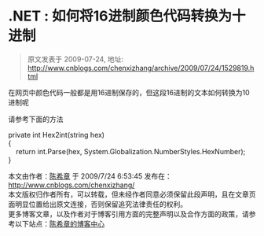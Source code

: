 # .NET : 如何将16进制颜色代码转换为十进制 
> 原文发表于 2009-07-24, 地址: http://www.cnblogs.com/chenxizhang/archive/2009/07/24/1529819.html 


在网页中颜色代码一般都是用16进制保存的，但这段16进制的文本如何转换为10进制呢

 请参考下面的方法

 private int Hex2int(string hex)  
{  
    return int.Parse(hex, System.Globalization.NumberStyles.HexNumber);  
}

 本文由作者：[陈希章](http://www.xizhang.com) 于 2009/7/24 6:53:45 发布在：<http://www.cnblogs.com/chenxizhang/>  
 本文版权归作者所有，可以转载，但未经作者同意必须保留此段声明，且在文章页面明显位置给出原文连接，否则保留追究法律责任的权利。   
 更多博客文章，以及作者对于博客引用方面的完整声明以及合作方面的政策，请参考以下站点：[陈希章的博客中心](http://www.xizhang.com/blog.htm) 